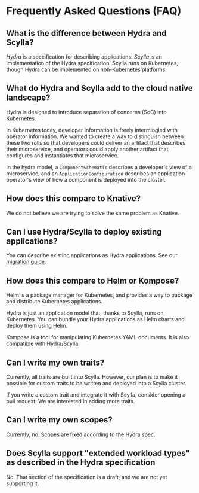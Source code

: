# Frequently Asked Questions (FAQ)

## What is the difference between Hydra and Scylla?

*Hydra* is a specification for describing applications.
*Scylla* is an implementation of the Hydra specification. Scylla runs on Kubernetes, though Hydra can be implemented on non-Kubernetes platforms.

## What do Hydra and Scylla add to the cloud native landscape?

Hydra is designed to introduce separation of concerns (SoC) into Kubernetes.

In Kubernetes today, developer information is freely intermingled with operator information. We wanted to create a way to distinguish between these two rolls so that developers could deliver an artifact that describes their microservice, and operators could apply another artifact that configures and instantiates that microservice.

In the hydra model, a `ComponentSchematic` describes a developer's view of a microservice, and an `ApplicationConfiguration` describes an application operator's view of how a component is deployed into the cluster.

## How does this compare to Knative?

We do not believe we are trying to solve the same problem as Knative.

## Can I use Hydra/Scylla to deploy existing applications?

You can describe existing applications as Hydra applications. See our [migration guide](migrating.md).

## How does this compare to Helm or Kompose?

Helm is a package manager for Kubernetes, and provides a way to package and distribute Kubernetes applications.

Hydra is just an application model that, thanks to Scylla, runs on Kubernetes. You can bundle your Hydra applications as Helm charts and deploy them using Helm.

Kompose is a tool for manipulating Kubernetes YAML documents. It is also compatible with Hydra/Scylla.

## Can I write my own traits?

Currently, all traits are built into Scylla. However, our plan is to make it possible for custom traits to be written and deployed into a Scylla cluster.

If you write a custom trait and integrate it with Scylla, consider opening a pull request. We are interested in adding more traits.

## Can I write my own scopes?

Currently, no. Scopes are fixed according to the Hydra spec.

## Does Scylla support "extended workload types" as described in the Hydra specification

No. That section of the specification is a draft, and we are not yet supporting it.